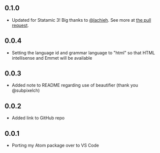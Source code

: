 ## 0.1.0
* Updated for Statamic 3! Big thanks to [@lachieh](https://github.com/lachieh). See more at [the pull request](https://github.com/addisonhall/ahdesign.antlers/pull/7).

## 0.0.4
* Setting the language id and grammar language to "html" so that HTML intellisense and Emmet will be available

## 0.0.3
* Added note to README regarding use of beautifier (thank you @subpixelch)

## 0.0.2
* Added link to GitHub repo

## 0.0.1
* Porting my Atom package over to VS Code
